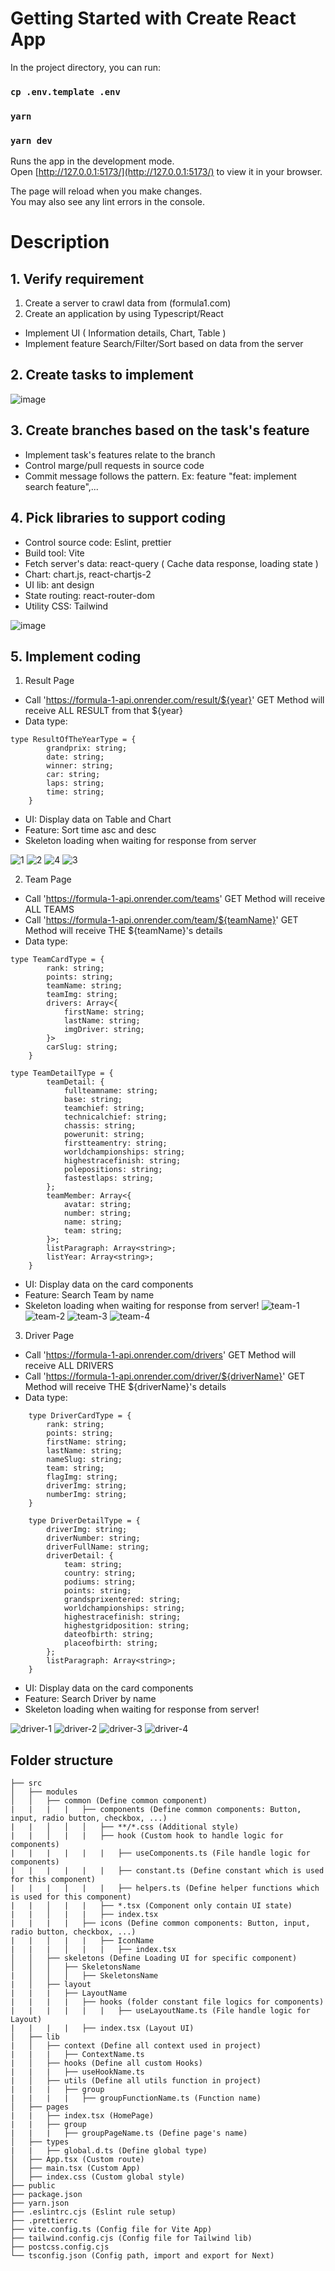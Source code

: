 # Getting Started with Create React App

In the project directory, you can run:

### `cp .env.template .env`

### `yarn`

### `yarn dev`

Runs the app in the development mode.\
Open [http://127.0.0.1:5173/](http://127.0.0.1:5173/) to view it in your browser.

The page will reload when you make changes.\
You may also see any lint errors in the console.

# Description
<!-- Processment -->

## 1. Verify requirement
1. Create a server to crawl data from (formula1.com)
2. Create an application by using Typescript/React
- Implement UI ( Information details, Chart, Table )
- Implement feature Search/Filter/Sort based on data from the server

## 2. Create tasks to implement
![image](https://github.com/hvnganh/vrillar-test/assets/102368559/d25d04d8-5e39-423e-af0c-c01d1c0c760e)

## 3. Create branches based on the task's feature
- Implement task's features relate to the branch
- Control marge/pull requests in source code
- Commit message follows the pattern. Ex: feature "feat: implement search feature",...

## 4. Pick libraries to support coding
- Control source code: Eslint, prettier
- Build tool: Vite
- Fetch server's data: react-query ( Cache data response, loading state )
- Chart: chart.js, react-chartjs-2
- UI lib: ant design
- State routing: react-router-dom
- Utility CSS: Tailwind


![image](https://github.com/hvnganh/vrillar-test/assets/102368559/656b8bf5-2365-4e5c-aaaf-5e8932de2b72)

## 5. Implement coding

1. Result Page
- Call 'https://formula-1-api.onrender.com/result/${year}' GET Method will receive ALL RESULT from that ${year}
- Data type: 
```
type ResultOfTheYearType = {
        grandprix: string;
        date: string;
        winner: string;
        car: string;
        laps: string;
        time: string;
    }
```
- UI: Display data on Table and Chart
- Feature: Sort time asc and desc
- Skeleton loading when waiting for response from server

![1](https://github.com/hvnganh/vrillar-test/assets/102368559/42e338ce-8bf8-4311-8973-feddbd2d905c)
![2](https://github.com/hvnganh/vrillar-test/assets/102368559/0e413851-a952-437a-bdee-cc2eb43a6b29)
![4](https://github.com/hvnganh/vrillar-test/assets/102368559/f2eb7487-1f00-48db-9238-3347410c2875)
![3](https://github.com/hvnganh/vrillar-test/assets/102368559/683dff97-41a8-4367-8d27-b3df7f1b1b88)


2. Team Page
- Call 'https://formula-1-api.onrender.com/teams' GET Method will receive ALL TEAMS
- Call 'https://formula-1-api.onrender.com/team/${teamName}' GET Method will receive THE ${teamName}'s details
- Data type: 
```
type TeamCardType = {
        rank: string;
        points: string;
        teamName: string;
        teamImg: string;
        drivers: Array<{
            firstName: string;
            lastName: string;
            imgDriver: string;
        }>
        carSlug: string;
    }

type TeamDetailType = {
        teamDetail: {
            fullteamname: string;
            base: string;
            teamchief: string;
            technicalchief: string;
            chassis: string;
            powerunit: string;
            firstteamentry: string;
            worldchampionships: string;
            highestracefinish: string;
            polepositions: string;
            fastestlaps: string;
        };
        teamMember: Array<{
            avatar: string;
            number: string;
            name: string;
            team: string;
        }>;
        listParagraph: Array<string>;
        listYear: Array<string>;
    }
```
- UI: Display data on the card components
- Feature: Search Team by name
- Skeleton loading when waiting for response from server!
![team-1](https://github.com/hvnganh/vrillar-test/assets/102368559/11c68c66-09df-4a8c-a3c6-e82085e04847)
![team-2](https://github.com/hvnganh/vrillar-test/assets/102368559/09493ea3-3493-46a3-9d7b-ee4eafcce835)
![team-3](https://github.com/hvnganh/vrillar-test/assets/102368559/646df0ca-cb57-4c1a-a3ef-74920437c8b8)
![team-4](https://github.com/hvnganh/vrillar-test/assets/102368559/ce14fd15-9f99-4f75-b9eb-2382014178bb)

3. Driver Page
- Call 'https://formula-1-api.onrender.com/drivers' GET Method will receive ALL DRIVERS
- Call 'https://formula-1-api.onrender.com/driver/${driverName}' GET Method will receive THE ${driverName}'s details
- Data type: 
```
    type DriverCardType = {
        rank: string;
        points: string;
        firstName: string;
        lastName: string;
        nameSlug: string;
        team: string;
        flagImg: string;
        driverImg: string;
        numberImg: string;
    }

    type DriverDetailType = {
        driverImg: string;
        driverNumber: string;
        driverFullName: string;
        driverDetail: {
            team: string;
            country: string;
            podiums: string;
            points: string;
            grandsprixentered: string;
            worldchampionships: string;
            highestracefinish: string;
            highestgridposition: string;
            dateofbirth: string;
            placeofbirth: string;
        };
        listParagraph: Array<string>;
    }
```
- UI: Display data on the card components
- Feature: Search Driver by name
- Skeleton loading when waiting for response from server!

![driver-1](https://github.com/hvnganh/vrillar-test/assets/102368559/fe871333-f18f-41d2-92e2-156e4f97d16d)
![driver-2](https://github.com/hvnganh/vrillar-test/assets/102368559/554cddb5-9e3b-4735-8061-50b6b38b385d)
![driver-3](https://github.com/hvnganh/vrillar-test/assets/102368559/ba6e79b4-0d91-4df4-a725-ebf37e09c0ab)
![driver-4](https://github.com/hvnganh/vrillar-test/assets/102368559/1e592463-028e-4c8c-9b2d-f2e841f4147c)


<!-- Folder structure -->

## Folder structure

```
├── src
│   ├── modules
│   │   ├── common (Define common component)
|   |   |   |   ├── components (Define common components: Button, input, radio button, checkbox, ...)
|   |   │   │   │   ├── **/*.css (Additional style)
|   |   │   |   |   ├── hook (Custom hook to handle logic for components)
|   |   |   |   |   |   ├── useComponents.ts (File handle logic for components)
|   |   |   |   |   |   ├── constant.ts (Define constant which is used for this component)
|   |   |   |   |   |   ├── helpers.ts (Define helper functions which is used for this component)
|   |   │   |   |   ├── *.tsx (Component only contain UI state)
|   |   │   |   |   ├── index.tsx
|   |   |   |   ├── icons (Define common components: Button, input, radio button, checkbox, ...)
|   |   │   |   |   ├── IconName
|   |   |   │   |   |   ├── index.tsx
│   │   ├── skeletons (Define Loading UI for specific component)
│   │   │   ├── SkeletonsName
|   │   │   │   ├── SkeletonsName
|   │   ├── layout
|   |   |   ├── LayoutName
|   |   |   |   ├── hooks (folder constant file logics for components)
|   |   |   |   |   |   ├── useLayoutName.ts (File handle logic for Layout)
|   |   |   |   ├── index.tsx (Layout UI)
│   ├── lib
|   │   ├── context (Define all context used in project)
|   |   |   ├── ContextName.ts
|   │   ├── hooks (Define all custom Hooks)
|   |   |   ├── useHookName.ts
|   │   ├── utils (Define all utils function in project)
|   |   |   ├── group
|   |   |   |   ├── groupFunctionName.ts (Function name)
│   ├── pages
|   |   ├── index.tsx (HomePage)
|   |   ├── group
|   |   |   ├── groupPageName.ts (Define page's name)
│   ├── types
|   |   ├── global.d.ts (Define global type)
│   ├── App.tsx (Custom route)
│   ├── main.tsx (Custom App)
│   ├── index.css (Custom global style)
├── public
├── package.json
├── yarn.json
├── .eslintrc.cjs (Eslint rule setup)
├── .prettierrc
├── vite.config.ts (Config file for Vite App)
├── tailwind.config.cjs (Config file for Tailwind lib)
├── postcss.config.cjs
└── tsconfig.json (Config path, import and export for Next)
```
